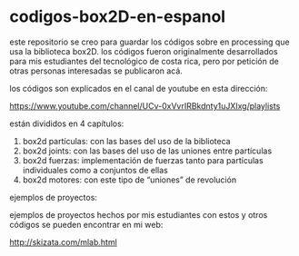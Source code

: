 # codigos-box2D-en-espanol
este repositorio se creo para guardar los códigos sobre en processing que usa la biblioteca box2D.
los códigos fueron originalmente desarrollados para mis estudiantes del tecnológico de costa rica, pero por petición de otras personas interesadas se publicaron acá.

los códigos son explicados en el canal de youtube en esta dirección:

https://www.youtube.com/channel/UCv-0xVvrIRBkdnty1uJXIxg/playlists

están divididos en 4 capítulos:

1. box2d partículas: con las bases del uso de la biblioteca
2. box2d joints: con las bases del uso de las uniones entre partículas
3. box2d fuerzas: implementación de fuerzas tanto para partículas individuales como a conjuntos de ellas
4. box2d motores: con este tipo de “uniones” de revolución 


ejemplos de proyectos:

ejemplos de proyectos hechos por mis estudiantes con estos y otros códigos se pueden encontrar en mi web:

http://skizata.com/mlab.html
